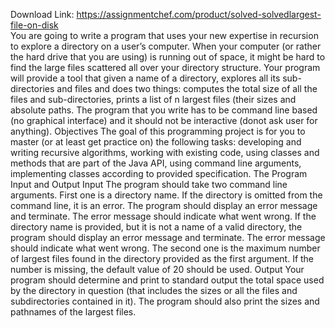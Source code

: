 Download Link: https://assignmentchef.com/product/solved-solvedlargest-file-on-disk
<br>
You are going to write a program that uses your new expertise in recursion to explore a directory on a user’s computer. When your computer (or rather the hard drive that you are using) is running out of space, it might be hard to find the large files scattered all over your directory structure. Your program will provide a tool that given a name of a directory, explores all its sub-directories and files and does two things: computes the total size of all the files and sub-directories, prints a list of n largest files (their sizes and absolute paths. The program that you write has to be command line based (no graphical interface) and it should not be interactive (donot ask user for anything). Objectives The goal of this programming project is for you to master (or at least get practice on) the following tasks: developing and writing recursive algorithms, working with existing code, using classes and methods that are part of the Java API, using command line arguments, implementing classes according to provided specification. The Program Input and Output Input The program should take two command line arguments. First one is a directory name. If the directory is omitted from the command line, it is an error. The program should display an error message and terminate. The error message should indicate what went wrong. If the directory name is provided, but it is not a name of a valid directory, the program should display an error message and terminate. The error message should indicate what went wrong. The second one is the maximum number of largest files found in the directory provided as the first argument. If the number is missing, the default value of 20 should be used. Output Your program should determine and print to standard output the total space used by the directory in question (that includes the sizes or all the files and subdirectories contained in it). The program should also print the sizes and pathnames of the largest files.